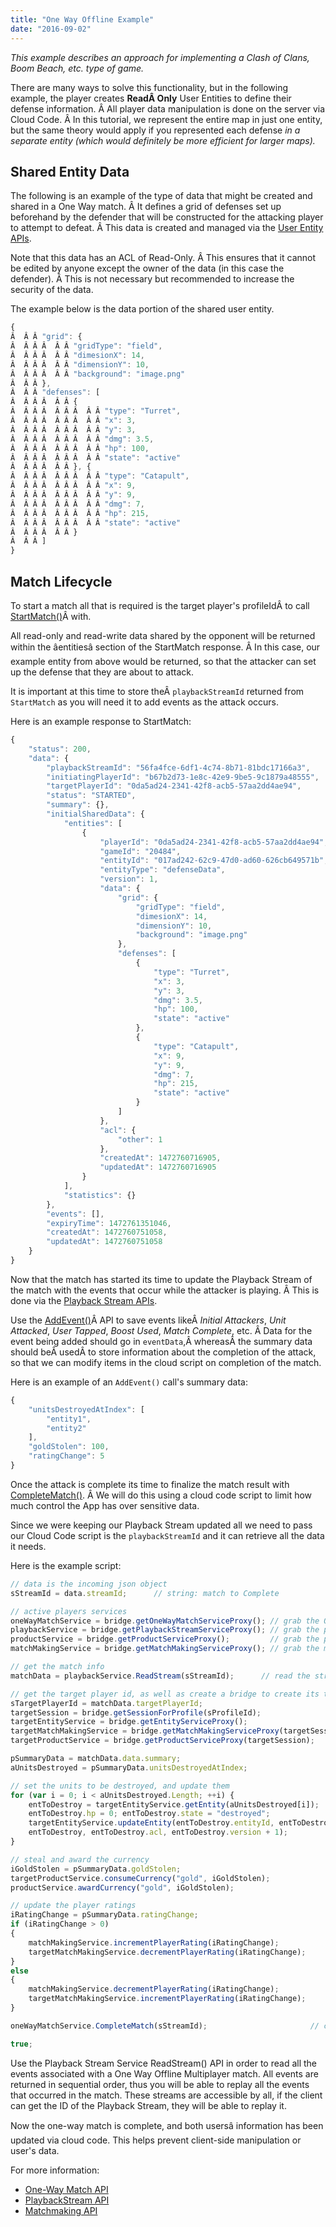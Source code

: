 ```yaml
---
title: "One Way Offline Example"
date: "2016-09-02"
---
```


_This example describes an approach for implementing a Clash of Clans, Boom Beach, etc. type of game._

There are many ways to solve this functionality, but in the following example, the player creates **ReadÂ Only** User Entities to define their defense information. Â All player data manipulation is done on the server via Cloud Code. Â In this tutorial, we represent the entire map in just one entity, but the same theory would apply if you represented each defense _in a separate entity (which would definitely be more efficient for larger maps)._

## Shared Entity Data

The following is an example of the type of data that might be created and shared in a One Way match. Â It defines a grid of defenses set up beforehand by the defender that will be constructed for the attacking player to attempt to defeat. Â This data is created and managed via the [User Entity APIs](/api/capi/entity).

Note that this data has an ACL of Read-Only. Â This ensures that it cannot be edited by anyone except the owner of the data (in this case the defender). Â This is not necessary but recommended to increase the security of the data.

The example below is the data portion of the shared user entity.
```js
{
Â  Â Â "grid": {
Â  Â Â Â  Â Â "gridType": "field",
Â  Â Â Â  Â Â "dimesionX": 14,
Â  Â Â Â  Â Â "dimensionY": 10,
Â  Â Â Â  Â Â "background": "image.png"
Â  Â Â },
Â  Â Â "defenses": [
Â  Â Â Â  Â Â {
Â  Â Â Â  Â Â Â  Â Â "type": "Turret",
Â  Â Â Â  Â Â Â  Â Â "x": 3,
Â  Â Â Â  Â Â Â  Â Â "y": 3,
Â  Â Â Â  Â Â Â  Â Â "dmg": 3.5,
Â  Â Â Â  Â Â Â  Â Â "hp": 100,
Â  Â Â Â  Â Â Â  Â Â "state": "active"
Â  Â Â Â  Â Â }, {
Â  Â Â Â  Â Â Â  Â Â "type": "Catapult",
Â  Â Â Â  Â Â Â  Â Â "x": 9,
Â  Â Â Â  Â Â Â  Â Â "y": 9,
Â  Â Â Â  Â Â Â  Â Â "dmg": 7,
Â  Â Â Â  Â Â Â  Â Â "hp": 215,
Â  Â Â Â  Â Â Â  Â Â "state": "active"
Â  Â Â Â  Â Â }
Â  Â Â ]
}
```
## Match Lifecycle

To start a match all that is required is the target player's profileIdÂ to call [StartMatch()](/api/capi/onewaymatch/startmatch)Â with.

All read-only and read-write data shared by the opponent will be returned within the âentitiesâ section of the StartMatch response. Â In this case, our example entity from above would be returned, so that the attacker can set up the defense that they are about to attack.

It is important at this time to store theÂ `playbackStreamId` returned from `StartMatch` as you will need it to add events as the attack occurs.

Here is an example response to StartMatch:
```js
{
    "status": 200,
    "data": {
        "playbackStreamId": "56fa4fce-6df1-4c74-8b71-81bdc17166a3",
        "initiatingPlayerId": "b67b2d73-1e8c-42e9-9be5-9c1879a48555",
        "targetPlayerId": "0da5ad24-2341-42f8-acb5-57aa2dd4ae94",
        "status": "STARTED",
        "summary": {},
        "initialSharedData": {
            "entities": [
                {
                    "playerId": "0da5ad24-2341-42f8-acb5-57aa2dd4ae94",
                    "gameId": "20484",
                    "entityId": "017ad242-62c9-47d0-ad60-626cb649571b",
                    "entityType": "defenseData",
                    "version": 1,
                    "data": {
                        "grid": {
                            "gridType": "field",
                            "dimesionX": 14,
                            "dimensionY": 10,
                            "background": "image.png"
                        },
                        "defenses": [
                            {
                                "type": "Turret",
                                "x": 3,
                                "y": 3,
                                "dmg": 3.5,
                                "hp": 100,
                                "state": "active"
                            },
                            {
                                "type": "Catapult",
                                "x": 9,
                                "y": 9,
                                "dmg": 7,
                                "hp": 215,
                                "state": "active"
                            }
                        ]
                    },
                    "acl": {
                        "other": 1
                    },
                    "createdAt": 1472760716905,
                    "updatedAt": 1472760716905
                }
            ],
            "statistics": {}
        },
        "events": [],
        "expiryTime": 1472761351046,
        "createdAt": 1472760751058,
        "updatedAt": 1472760751058
    }
}
```
Now that the match has started its time to update the Playback Stream of the match with the events that occur while the attacker is playing. Â This is done via the [Playback Stream APIs](/api/capi/playbackstream).

Use the [AddEvent()](/api/capi/playbackstream/addevent)Â API to save events likeÂ _Initial Attackers_, _Unit Attacked_, _User Tapped_, _Boost Used_, _Match Complete_, etc. Â Data for the event being added should go in `eventData`,Â whereasÂ the summary data should beÂ usedÂ to store information about the completion of the attack, so that we can modify items in the cloud script on completion of the match.

Here is an example of an `AddEvent()` call's summary data:
```js
{
    "unitsDestroyedAtIndex": [
        "entity1",
        "entity2"
    ],
    "goldStolen": 100,
    "ratingChange": 5
}
```
Once the attack is complete its time to finalize the match result with [CompleteMatch()](/api/capi/onewaymatch/completematch). Â We will do this using a cloud code script to limit how much control the App has over sensitive data.

Since we were keeping our Playback Stream updated all we need to pass our Cloud Code script is the `playbackStreamId` and it can retrieve all the data it needs.

Here is the example script:
```js
// data is the incoming json object
sStreamId = data.streamId;      // string: match to Complete

// active players services
oneWayMatchService = bridge.getOneWayMatchServiceProxy(); // grab the One way match service
playbackService = bridge.getPlaybackStreamServiceProxy(); // grab the playback stream service
productService = bridge.getProductServiceProxy();         // grab the product service
matchMakingService = bridge.getMatchMakingServiceProxy(); // grab the matchmaking service

// get the match info
matchData = playbackService.ReadStream(sStreamId);      // read the stream data, to get the summary data

// get the target player id, as well as create a bridge to create its target versions of its services
sTargetPlayerId = matchData.targetPlayerId;     
targetSession = bridge.getSessionForProfile(sProfileId); 
targetEntityService = bridge.getEntityServiceProxy(); 
targetMatchMakingService = bridge.getMatchMakingServiceProxy(targetSession);
targetProductService = bridge.getProductServiceProxy(targetSession); 

pSummaryData = matchData.data.summary;
aUnitsDestroyed = pSummaryData.unitsDestroyedAtIndex;

// set the units to be destroyed, and update them
for (var i = 0; i < aUnitsDestroyed.Length; ++i) { 
    entToDestroy = targetEntityService.getEntity(aUnitsDestroyed[i]); 
    entToDestroy.hp = 0; entToDestroy.state = "destroyed"; 
    targetEntityService.updateEntity(entToDestroy.entityId, entToDestroy.entityType, 
    entToDestroy, entToDestroy.acl, entToDestroy.version + 1); 
} 

// steal and award the currency 
iGoldStolen = pSummaryData.goldStolen; 
targetProductService.consumeCurrency("gold", iGoldStolen); 
productService.awardCurrency("gold", iGoldStolen); 

// update the player ratings 
iRatingChange = pSummaryData.ratingChange; 
if (iRatingChange > 0)
{
    matchMakingService.incrementPlayerRating(iRatingChange);
    targetMatchMakingService.decrementPlayerRating(iRatingChange);
}
else
{
    matchMakingService.decrementPlayerRating(iRatingChange);
    targetMatchMakingService.incrementPlayerRating(iRatingChange);
}

oneWayMatchService.CompleteMatch(sStreamId);                       // complete the match

true;
```
Use the Playback Stream Service ReadStream() API in order to read all the events associated with a One Way Offline Multiplayer match. All events are returned in sequential order, thus you will be able to replay all the events that occurred in the match. These streams are accessible by all, if the client can get the ID of the Playback Stream, they will be able to replay it.

Now the one-way match is complete, and both usersâ information has been updated via cloud code. This helps prevent client-side manipulation or user's data.

For more information:

- [One-Way Match API](/api/capi/onewaymatch)
- [PlaybackStream API](/api/capi/playbackstream)
- [Matchmaking API](/api/capi/matchmaking)
